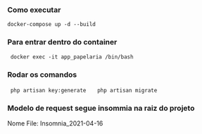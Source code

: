 ### Como executar


``` docker-compose up -d --build  ```

### Para entrar dentro do container

```  docker exec -it app_papelaria /bin/bash ```

### Rodar os comandos

``` php artisan key:generate```
```    php artisan migrate  ```


### Modelo de request segue insommia na raiz do projeto

Nome File: Insomnia_2021-04-16
